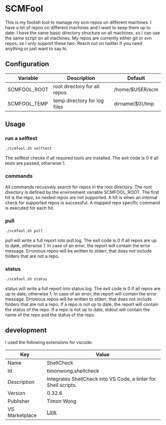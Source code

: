 # SCMFool

This is my foolish tool to manage my scm repos on different machines.
I have a lot of repos on different machines and I want to keep them up to date.
I have the same basic directory structure on all machines, so I can use the same script on all machines.
My repos are currently either git or svn repos, so I only support these two.
Reach out on twitter if you need anything or just want to say hi.

## Configuration

| Variable | Description | Default |
| -------- | ----------- | ------- |
| SCMFOOL_ROOT | root directory for all repos | /home/$USER/scm |
| SCMFOOL_TEMP | temp directory for log files | dirname($0)/tmp |

## Usage

### run a selftest

```bash
./scmfool.sh selftest
```

The selftest checks if all required tools are installed.
The exit code is 0 if all tests are passed, otherwise 1.

### commands

All commands recusively search for repos in the root directory.
The root directory is defined by the environment variable SCMFOOL_ROOT.
The first hit is the repo, so nested repos are not supported.
A hit is when an internal check for supported repos is successful.
A mapped repo specific command is executed for each hit.

### pull

```bash
./scmfool.sh pull
```

pull will write a full report into pull.log.
The exit code is 0 if all repos are up to date, otherwise 1.
In case of an error, the report will contain the error message.
Erronious repos will be written to stderr, that does not include folders that are not a repo.

### status

```bash
./scmfool.sh status
```

status will write a full report into status.log.
The exit code is 0 if all repos are up to date, otherwise 1.
In case of an error, the report will contain the error message.
Erronious repos will be written to stderr, that does not include folders that are not a repo.
If a repo is not up to date, the report will contain the status of the repo.
If a repo is not up to date, stdout will contain the name of the repo and the status of the repo.

## development

I used the following extensions for vscode:

| Key | Value |
| --- | ----- |
| Name | ShellCheck |
| Id | timonwong.shellcheck |
| Description | Integrates ShellCheck into VS Code, a linter for Shell scripts. |
| Version | 0.32.6 |
| Publisher | Timon Wong |
| VS Marketplace | [Link](https://marketplace.visualstudio.com/items?itemName=timonwong.shellcheck) |
